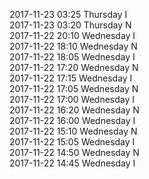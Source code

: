 2017-11-23 03:25 Thursday  I  
2017-11-23 03:20 Thursday  N  
2017-11-22 20:10 Wednesday  I  
2017-11-22 18:10 Wednesday  N  
2017-11-22 18:05 Wednesday  I  
2017-11-22 17:20 Wednesday  N  
2017-11-22 17:15 Wednesday  I  
2017-11-22 17:05 Wednesday  N  
2017-11-22 17:00 Wednesday  I  
2017-11-22 16:20 Wednesday  N  
2017-11-22 16:00 Wednesday  I  
2017-11-22 15:10 Wednesday  N  
2017-11-22 15:05 Wednesday  I  
2017-11-22 14:50 Wednesday  N  
2017-11-22 14:45 Wednesday  I  

